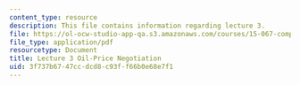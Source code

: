 ```yaml
---
content_type: resource
description: This file contains information regarding lecture 3.
file: https://ol-ocw-studio-app-qa.s3.amazonaws.com/courses/15-067-competitive-decision-making-and-negotiation-spring-2011/3f737b6747ccdcd8c93ff66b0e68e7f1_MIT15_067S11_lec03.pdf
file_type: application/pdf
resourcetype: Document
title: Lecture 3 Oil-Price Negotiation
uid: 3f737b67-47cc-dcd8-c93f-f66b0e68e7f1
---
```

